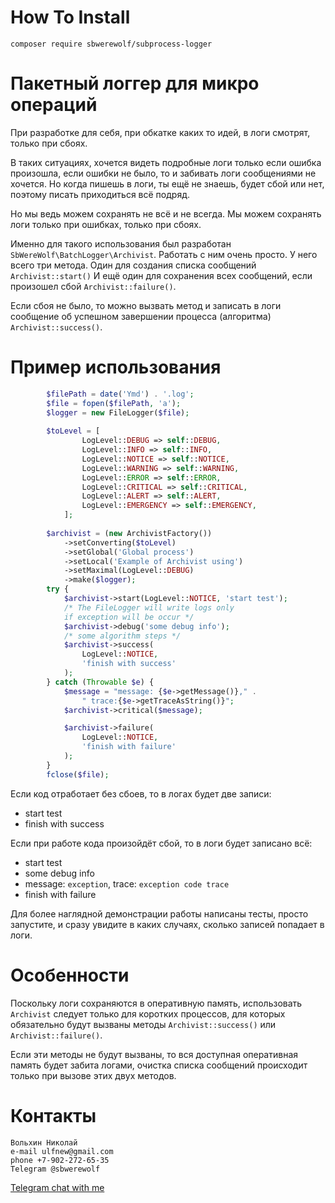 # How To Install
`composer require sbwerewolf/subprocess-logger`

# Пакетный логгер для микро операций
При разработке для себя, при обкатке каких то идей, в логи смотрят,
только при сбоях.

В таких ситуациях, хочется видеть подробные логи только если ошибка
произошла, если ошибки не было, то и забивать логи сообщениями не
хочется. Но когда пишешь в логи, ты ещё не знаешь, будет сбой или нет,
поэтому писать приходиться всё подряд.

Но мы ведь можем сохранять не всё и не всегда. Мы можем сохранять логи
только при ошибках, только при сбоях.

Именно для такого использования был разработан
`SbWereWolf\BatchLogger\Archivist`.
Работать с ним очень просто. У него всего три метода. 
Один для создания списка сообщений `Archivist::start()`
И ещё один для сохранения всех сообщений, если произошел сбой
`Archivist::failure()`.

Если сбоя не было, то можно вызвать метод и записать в логи сообщение
об успешном завершении процесса (алгоритма) `Archivist::success()`.

# Пример использования
```php
        $filePath = date('Ymd') . '.log';
        $file = fopen($filePath, 'a');        
        $logger = new FileLogger($file);
        
        $toLevel = [
                LogLevel::DEBUG => self::DEBUG,
                LogLevel::INFO => self::INFO,
                LogLevel::NOTICE => self::NOTICE,
                LogLevel::WARNING => self::WARNING,
                LogLevel::ERROR => self::ERROR,
                LogLevel::CRITICAL => self::CRITICAL,
                LogLevel::ALERT => self::ALERT,
                LogLevel::EMERGENCY => self::EMERGENCY,
            ];
        
        $archivist = (new ArchivistFactory())
            ->setConverting($toLevel)
            ->setGlobal('Global process')
            ->setLocal('Example of Archivist using')
            ->setMaximal(LogLevel::DEBUG)
            ->make($logger);        
        try {
            $archivist->start(LogLevel::NOTICE, 'start test');
            /* The FileLogger will write logs only
            if exception will be occur */
            $archivist->debug('some debug info');
            /* some algorithm steps */
            $archivist->success(
                LogLevel::NOTICE, 
                'finish with success'
            );
        } catch (Throwable $e) {
            $message = "message: {$e->getMessage()}," .
                " trace:{$e->getTraceAsString()}";
            $archivist->critical($message);

            $archivist->failure(
                LogLevel::NOTICE,
                'finish with failure'
            );
        }
        fclose($file);
```
Если код отработает без сбоев, то в логах будет две записи:
- start test
- finish with success

Если при работе кода произойдёт сбой, то в логи будет записано всё:
- start test
- some debug info
- message: `exception`, trace: `exception code trace`
- finish with failure

Для более наглядной демонстрации работы написаны тесты, просто
запустите, и сразу увидите в каких случаях, сколько записей попадает в
логи.

# Особенности
Поскольку логи сохраняются в оперативную память, использовать
`Archivist` следует только для коротких процессов, для которых
обязательно будут вызваны методы `Archivist::success()` или
`Archivist::failure()`.

Если эти методы не будут вызваны, то вся доступная оперативная память
будет забита логами, очистка списка сообщений происходит только при
вызове этих двух методов.
# Контакты
```
Вольхин Николай
e-mail ulfnew@gmail.com
phone +7-902-272-65-35
Telegram @sbwerewolf
```

[Telegram chat with me](https://t.me/SbWereWolf) 